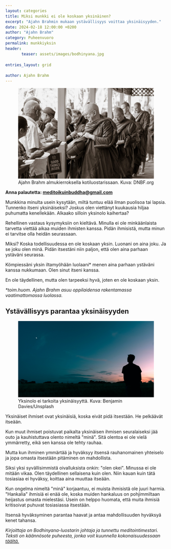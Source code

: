 ```yaml
---
layout: categories
title: Miksi munkki ei ole koskaan yksinäinen?
excerpt: "Ajahn Brahmin mukaan ystävällisyys voittaa yksinäisyyden."
date: 2024-02-18 12:00:00 +0200
author: "Ajahn Brahm"
category: Puheenvuoro
permalink: munkkiyksin
header: 
       teaser: assets/images/bodhinyana.jpg

entries_layout: grid

author: Ajahn Brahm
---
```

<figure>
<img src="assets/images/bodhinyana.jpg" alt="bodhinyana">
<figcaption> Ajahn Brahm almukierroksella kotiluostarissaan. Kuva: DNBF.org</figcaption>
</figure>

<b> Anna palautetta: meditoikuinbuddha@gmail.com</b>

Munkkina minulta usein kysytään, miltä tuntuu elää ilman puolisoa tai lapsia. Tunnenko itseni yksinäiseksi? Joskus olen viettänyt kuukausia hiljaa puhumatta kenellekään. Alkaako silloin yksinolo kaihertaa?

Rehellinen vastaus kysymyksiin on kieltävä. Minulla ei ole minkäänlaista tarvetta viettää aikaa muiden ihmisten kanssa. Pidän ihmisistä, mutta minun ei tarvitse olla heidän seurassaan. 

Miksi? Koska todellisuudessa en ole koskaan yksin. Luonani on aina joku. Ja se joku olen minä. Pidän itsestäni niin paljon, että olen aina parhaan ystäväni seurassa.

Kömpiessäni yksin iltamyöhään luolaani* menen aina parhaan ystäväni kanssa nukkumaan. Olen sinut itseni kanssa. 

En ole täydellinen, mutta olen tarpeeksi hyvä, joten en ole koskaan yksin.

<i>*toim.huom. Ajahn Brahm asuu oppilaidensa rakentamassa vaatimattomassa luolassa.</i>

<h2>Ystävällisyys parantaa yksinäisyyden</h2>

<figure>
<img src="assets/images/yksin.jpg" alt="yksin">
<figcaption> Yksinolo ei tarkoita yksinäisyyttä. Kuva: Benjamin Davies/Unsplash </figcaption>
</figure>

Yksinäiset ihmiset ovat yksinäisiä, koska eivät pidä itsestään. He pelkäävät itseään. 

Kun muut ihmiset poistuvat paikalta yksinäisen ihmisen seuralaiseksi jää outo ja kauhistuttava olento nimeltä "minä". Sitä olentoa ei ole vielä ymmärretty, eikä sen kanssa ole tehty rauhaa. 

Mutta kun ihminen ymmärtää ja hyväksyy itsensä rauhanomainen yhteiselo ja jopa omasta itsestään pitäminen on mahdollista.

Siksi yksi syvällisimmistä oivalluksista onkin: "olen okei". Minussa ei ole mitään vikaa. Olen täydellinen sellaisena kuin olen. Niin kauan kuin tätä tosiasiaa ei hyväksy, koittaa aina muuttaa itseään.

Kun ongelma nimeltä "minä" korjaantuu, ei muista ihmisistä ole juuri harmia. "Hankalia" ihmisiä ei enää ole, koska muiden hankaluus on pohjimmiltaan heijastus omasta mielestäsi. Usein on helppo huomata, että muita ihmisiä kritisoivat puhuvat tosiasiassa itsestään.

Itsensä hyväksyminen parantaa haavat ja antaa mahdollisuuden hyväksyä kenet tahansa.

<i>Kirjoittaja on Bodhinyana-luostarin johtaja ja tunnettu meditointimestari. Teksti on käännösote puheesta, jonka voit kuunnella kokonaisuudessaan <a href="https://www.youtube.com/watch?v=jniaUr_7438&t=2105s">täältä.</a> </i>
